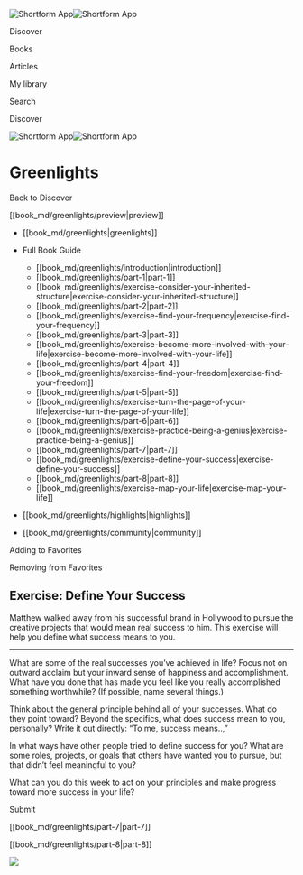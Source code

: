 ![Shortform App](/img/logo.36a2399e.svg)![Shortform App](/img/logo-dark.70c1b072.svg)

Discover

Books

Articles

My library

Search

Discover

![Shortform App](/img/logo.36a2399e.svg)![Shortform App](/img/logo-dark.70c1b072.svg)

# Greenlights

Back to Discover

[[book_md/greenlights/preview|preview]]

  * [[book_md/greenlights|greenlights]]
  * Full Book Guide

    * [[book_md/greenlights/introduction|introduction]]
    * [[book_md/greenlights/part-1|part-1]]
    * [[book_md/greenlights/exercise-consider-your-inherited-structure|exercise-consider-your-inherited-structure]]
    * [[book_md/greenlights/part-2|part-2]]
    * [[book_md/greenlights/exercise-find-your-frequency|exercise-find-your-frequency]]
    * [[book_md/greenlights/part-3|part-3]]
    * [[book_md/greenlights/exercise-become-more-involved-with-your-life|exercise-become-more-involved-with-your-life]]
    * [[book_md/greenlights/part-4|part-4]]
    * [[book_md/greenlights/exercise-find-your-freedom|exercise-find-your-freedom]]
    * [[book_md/greenlights/part-5|part-5]]
    * [[book_md/greenlights/exercise-turn-the-page-of-your-life|exercise-turn-the-page-of-your-life]]
    * [[book_md/greenlights/part-6|part-6]]
    * [[book_md/greenlights/exercise-practice-being-a-genius|exercise-practice-being-a-genius]]
    * [[book_md/greenlights/part-7|part-7]]
    * [[book_md/greenlights/exercise-define-your-success|exercise-define-your-success]]
    * [[book_md/greenlights/part-8|part-8]]
    * [[book_md/greenlights/exercise-map-your-life|exercise-map-your-life]]
  * [[book_md/greenlights/highlights|highlights]]
  * [[book_md/greenlights/community|community]]



Adding to Favorites 

Removing from Favorites 

## Exercise: Define Your Success

Matthew walked away from his successful brand in Hollywood to pursue the creative projects that would mean real success to him. This exercise will help you define what success means to you.

* * *

What are some of the real successes you’ve achieved in life? Focus not on outward acclaim but your inward sense of happiness and accomplishment. What have you done that has made you feel like you really accomplished something worthwhile? (If possible, name several things.)

Think about the general principle behind all of your successes. What do they point toward? Beyond the specifics, what does success mean to you, personally? Write it out directly: “To me, success means..,”

In what ways have other people tried to define success for you? What are some roles, projects, or goals that others have wanted you to pursue, but that didn’t feel meaningful to you?

What can you do this week to act on your principles and make progress toward more success in your life?

Submit 

[[book_md/greenlights/part-7|part-7]]

[[book_md/greenlights/part-8|part-8]]

![](https://bat.bing.com/action/0?ti=56018282&Ver=2&mid=f6ce36be-508d-4de3-afd1-047a1a1b0e33&sid=49fff5b0636c11eeb9c611038afc8668&vid=4a005010636c11ee80c703d4c4a7acd5&vids=0&msclkid=N&pi=0&lg=en-US&sw=800&sh=600&sc=24&nwd=1&tl=Shortform%20%7C%20Book&p=https%3A%2F%2Fwww.shortform.com%2Fapp%2Fbook%2Fgreenlights%2Fexercise-define-your-success&r=&lt=456&evt=pageLoad&sv=1&rn=429301)
